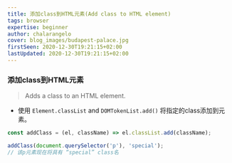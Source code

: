 ```yaml
---
title: 添加class到HTML元素(Add class to HTML element)
tags: browser
expertise: beginner
author: chalarangelo
cover: blog_images/budapest-palace.jpg
firstSeen: 2020-12-30T19:21:15+02:00
lastUpdated: 2020-12-30T19:21:15+02:00
---
```


### 添加class到HTML元素
> Adds a class to an HTML element.

- 使用 `Element.classList` and `DOMTokenList.add()` 将指定的class添加到元素。

```js
const addClass = (el, className) => el.classList.add(className);
```

```js
addClass(document.querySelector('p'), 'special');
// 该p元素现在将具有 “special” class名
```
